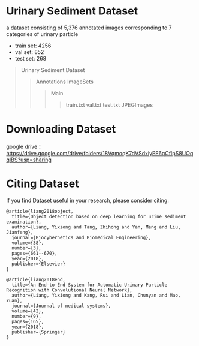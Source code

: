 # Urinary Sediment Dataset
a dataset consisting of 5,376 annotated images corresponding to 7 categories of urinary particle

- train set: 4256
- val set: 852
- test set: 268

>Urinary Sediment Dataset
>>Annotations
>>ImageSets
>>>Main
>>>>train.txt
>>>>val.txt
>>>>test.txt
>>JPEGImages

# Downloading Dataset
google drive：
https://drive.google.com/drive/folders/18VqmoqK7dVSdxiyEE6qCfIpS8UOqqIBS?usp=sharing

# Citing Dataset
If you find Dataset useful in your research, please consider citing:

    @article{liang2018object,
      title={Object detection based on deep learning for urine sediment examination},
      author={Liang, Yixiong and Tang, Zhihong and Yan, Meng and Liu, Jianfeng},
      journal={Biocybernetics and Biomedical Engineering},
      volume={38},
      number={3},
      pages={661--670},
      year={2018},
      publisher={Elsevier}
    }

    @article{liang2018end,
      title={An End-to-End System for Automatic Urinary Particle Recognition with Convolutional Neural Network},
      author={Liang, Yixiong and Kang, Rui and Lian, Chunyan and Mao, Yuan},
      journal={Journal of medical systems},
      volume={42},
      number={9},
      pages={165},
      year={2018},
      publisher={Springer}
    }

